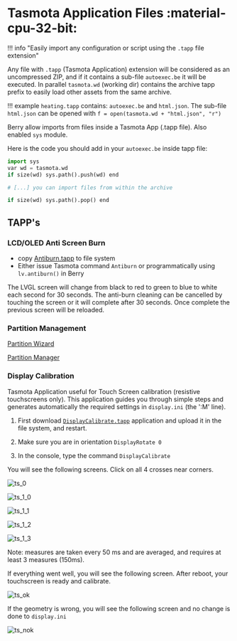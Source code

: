 # Tasmota Application Files :material-cpu-32-bit:

!!! info "Easily import any configuration or script using the `.tapp` file extension"

Any file with `.tapp` (Tasmota Application) extension will be considered as an uncompressed ZIP, and if it contains a sub-file `autoexec.be` it will be executed. In parallel `tasmota.wd` (working dir) contains the archive tapp prefix to easily load other assets from the same archive.

!!! example 
    `heating.tapp` contains: `autoexec.be` and `html.json`. The sub-file `html.json` can be opened with `f = open(tasmota.wd + "html.json", "r")`

Berry allow imports from files inside a Tasmota App (.tapp file). Also enabled `sys` module.

Here is the code you should add in your `autoexec.be` inside tapp file:
```python
import sys
var wd = tasmota.wd
if size(wd) sys.path().push(wd) end

# [...] you can import files from within the archive

if size(wd) sys.path().pop() end
```

## TAPP's

### LCD/OLED Anti Screen Burn

* copy [Antiburn.tapp](https://raw.githubusercontent.com/arendst/Tasmota/development/tasmota/berry/modules/Antiburn.tapp) to file system
* Either issue Tasmota command `Antiburn` or programmatically using `lv.antiburn()` in Berry

The LVGL screen will change from black to red to green to blue to white each second for 30 seconds. The anti-burn cleaning can be cancelled by touching the screen or it will complete after 30 seconds. Once complete the previous screen will be reloaded.

### Partition Management

[Partition Wizard](https://raw.githubusercontent.com/arendst/Tasmota/development/tasmota/berry/modules/Partition_Wizard.tapp)

[Partition Manager](https://raw.githubusercontent.com/arendst/Tasmota/development/tasmota/berry/modules/Partition_Manager.tapp)

### Display Calibration

Tasmota Application useful for Touch Screen calibration (resistive touchscreens only). This application guides you through simple steps and generates automatically the required settings in `display.ini` (the ':M' line).

1. First download [`DisplayCalibrate.tapp`](https://raw.githubusercontent.com/arendst/Tasmota/development/tasmota/berry/modules/DisplayCalibrate.tapp) application and upload it in the file system, and restart.

2. Make sure you are in orientation `DisplayRotate 0`

3. In the console, type the command `DisplayCalibrate`

You will see the following screens. Click on all 4 crosses near corners.

![ts_0](https://user-images.githubusercontent.com/49731213/149639165-a03a3864-1403-4f0c-8a7b-760db1ff926d.png)

![ts_1_0](https://user-images.githubusercontent.com/49731213/149639166-360572ac-3e8c-4e9d-a3e4-62ff8d67896c.png)

![ts_1_1](https://user-images.githubusercontent.com/49731213/149639168-cf7eb258-742c-4e53-a0ed-709f3b347deb.png)

![ts_1_2](https://user-images.githubusercontent.com/49731213/149639169-2b7c9f22-7834-473f-83c7-39c32e94c461.png)

![ts_1_3](https://user-images.githubusercontent.com/49731213/149639170-63681b67-cf37-4e73-9776-af762bc7d617.png)

Note: measures are taken every 50 ms and are averaged, and requires at least 3 measures (150ms).

If everything went well, you will see the following screen. After reboot, your touchscreen is ready and calibrate.

![ts_ok](https://user-images.githubusercontent.com/49731213/149639215-cadf5d58-9d31-4278-8f21-927487ed7058.png)

If the geometry is wrong, you will see the following screen and no change is done to `display.ini`

![ts_nok](https://user-images.githubusercontent.com/49731213/149639222-32a9ead6-e4fe-4a63-a4fe-6c8fb7ad11c3.png)